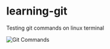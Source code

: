 # learning-git
Testing git commands on linux terminal


![Git Commands](https://rubygarage.s3.amazonaws.com/uploads/article_image/file/599/git-cheatsheet-5.jpg)
